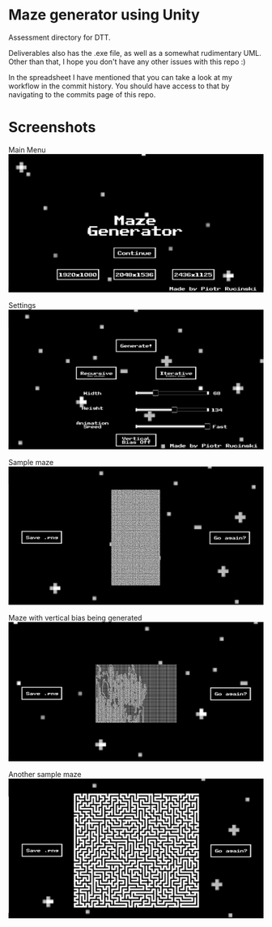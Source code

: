 # Maze generator using Unity
Assessment directory for DTT.

Deliverables also has the .exe file, as well as a somewhat rudimentary UML.
Other than that, I hope you don't have any other issues with this repo :)

In the spreadsheet I have mentioned that you can take a look at my workflow in the commit history. You should have access to that by navigating to the commits page of this repo.

# Screenshots

Main Menu
![Alt text](Readme/1.PNG?raw=true "Main menu")

Settings
![Alt text](Readme/2.PNG?raw=true "Settings")

Sample maze
![Alt text](Readme/3.PNG?raw=true "Sample maze")

Maze with vertical bias being generated
![Alt text](Readme/4.PNG?raw=true "Maze with vertical bias being generated")

Another sample maze
![Alt text](Readme/5.PNG?raw=true "Another sample maze")
